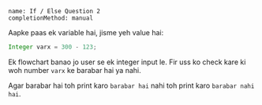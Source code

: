 ```ngMeta
name: If / Else Question 2
completionMethod: manual
```

Aapke paas ek variable hai, jisme yeh value hai:

```java
Integer varx = 300 - 123;
```

Ek flowchart banao jo user se ek integer input le. Fir uss ko check kare ki woh number `varx` ke barabar hai ya nahi.

Agar barabar hai toh print karo `barabar hai` nahi toh print karo `barabar nahi hai`.

